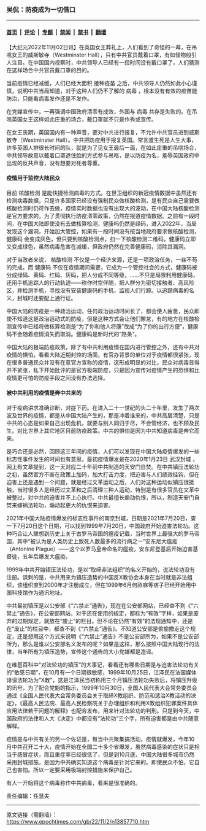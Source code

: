### 吴侃：防疫成为一切借口

---

#### [首页](../../../..?n13857710) &nbsp;|&nbsp; [评论](../../../../../epoch-comment?n13857710) &nbsp;|&nbsp; [专题](../../../../../epoch-special?n13857710) &nbsp;|&nbsp; [禁闻](../../../../../epoch-news?n13857710) &nbsp;|&nbsp; [禁书](../../../../../books?n13857710) &nbsp;|&nbsp; [翻墙](https://github.com/gfw-breaker/nogfw/blob/master/README.md?n13857710)


<div class="post_content" id="artbody" itemprop="articleBody">
 <!-- article content begin -->
 <p>
  【大纪元2022年11月02日讯】在英国女王葬礼上，人们看到了奇怪的一幕，在吊唁女王的威斯敏寺（Westminster Hall），只有中共官员戴着口罩，有如怪物般引人注目。在中国国内视察时，中共领导人已经有一段时间没有戴口罩了，人们猜测在这样场合中共官员戴口罩的目的。
 </p>
 <p>
  当前疫情已经减缓，人们已经大面积
  <ok href="https://www.epochtimes.com/gb/tag/%E6%8E%A5%E7%A7%8D%E7%96%AB%E8%8B%97.html">
   接种疫苗
  </ok>
  之后，中共领导人仍然如此小心谨慎，说明中共当局知道，对于这种人们仍不了解的
  <ok href="https://www.epochtimes.com/gb/tag/%E7%97%85%E6%AF%92.html">
   病毒
  </ok>
  ，根本没有有效的疫苗能防治，只能看病毒发作还是不发作。
 </p>
 <p>
  在党媒宣传中，一再强调中国政府清零有成效，外国与
  <ok href="https://www.epochtimes.com/gb/tag/%E7%97%85%E6%AF%92.html">
   病毒
  </ok>
  共存是失败的。在吊唁英国女王这样如此庄重的场合，戴口罩就不只是作秀或宣传。
 </p>
 <p>
  在女王丧期，英国国内有一种声音，要对中共进行报复，不允许中共官员进到威斯敏寺（Westminster Hall）。中共把防疫用于报复英国。常言道生死是人生大事，许多英国人排很长时间的队，就是为了见女王最后一面，在如此庄重的吊唁场合，中共领导故意以戴着口罩遮住脸的方式参与吊唁，是以防疫为名，羞辱英国政府中出现的反共声音，没有想要对死者尊重。
 </p>
 <h4>
  疫情用于监控大陆民众
 </h4>
 <p>
  目前
  <ok href="https://www.epochtimes.com/gb/tag/%E6%A0%B8%E9%85%B8%E6%A3%80%E6%B5%8B.html">
   核酸检测
  </ok>
  是能快捷检测病毒的方式。在世卫组织的新冠疫情数据中虽然还有检测病毒数据，只是许多国家已经没有强制民众做核酸检测，是有民众自己需要做核酸检测时仍可作去做，疫情实时数据也没有出现大的波动，在中国大陆核酸检测是官方要求的，为了贯彻执行防疫清零政策，仍然在报道疫情数据。之前有一段时间，在中国大陆即使没有去做核算检测，健康吗仍然是绿码，进入2022年，当局发现这个漏洞，开始加大管控，如果有一段时间没有按当地政府要求做核酸检测，
  <ok href="https://www.epochtimes.com/gb/tag/%E5%81%A5%E5%BA%B7%E7%A0%81.html">
   健康码
  </ok>
  会变成灰色，但只要到核酸检测点，扫一下核酸检测二维码，健康码立即又变成绿色，虽然病毒危害在减缓，但政府仍然在完善健康码，消除其漏洞。
 </p>
 <p>
  对于当政者来说，
  <ok href="https://www.epochtimes.com/gb/tag/%E6%A0%B8%E9%85%B8%E6%A3%80%E6%B5%8B.html">
   核酸检测
  </ok>
  不仅是一个经济来源，还是一项政治任务，一丝不苟的完成。而
  <ok href="https://www.epochtimes.com/gb/tag/%E5%81%A5%E5%BA%B7%E7%A0%81.html">
   健康码
  </ok>
  不仅在疫情期间需要，它成为一个管控社会的方式，健康码被分成绿码、黄码、红码、灰码，把人分成不同等级，……不只是局限利用健康码，还用手机追踪人的行动轨迹——称作时空伴随，把人群分为密切接触者、高风险区，并检测手机，寻找没有安装健康码的手机，监视人们行踪。以追踪病毒的名义，封城时还要配上通行证。
 </p>
 <p>
  中国大陆的防疫是一种政治运动，任何政治运动时间长了，都会使人疲惫，民众即使不知道这是政治运动式的防疫，但是这种方式会让他们懈怠，有的地方在核酸检测宣传中已经将做核算检测是“为了你和他人将康”改成“为了你的出行方便”，健康码不会随着疫情消失而取消。健康码是新时代的“路条”。
 </p>
 <p>
  中国大陆的极端防疫政策，除了有中共利用疫情在国内进行管控之外，还有中共对疫情的惧怕。看看大陆近期封控的场面，有官办背景的单位对于疫情都很紧张，现在很多普通民众并没有在意官方宣称的疫情，这形成明显的对比，民众对病毒显得并不紧张，私下开始批评的是官方极端防疫，只是因为宣传对疫情产生的恐惧和比疫情更可怕的防疫手段之间没有办法选择。
 </p>
 <h4>
  被中共利用的疫情是奔中共来的
 </h4>
 <p>
  对于疫病讲求准确诊断，对症下药。在进入二十一世纪的头二十年里，发生了两次波及世界的疫情，都是从中国大陆产生的，那是冲着谁来的，中共高层清楚，只是中共的心态是如果自己出现危机，就要与别人同归于尽，不会管经济，也不顾及民生。对比世界上其它地区目前防疫政策。中共的惧怕是因为中共知道病毒是奔它而来。
 </p>
 <p>
  是巧合还是必然，回顾这三年间的疫情，人们可以发现在中国大陆疫情爆发的一些标志性事件发生的时间也有意思，最初疫情爆发是在2020年1月23日
  <ok href="https://www.epochtimes.com/gb/tag/%E6%AD%A6%E6%B1%89%E5%B0%81%E5%9F%8E.html">
   武汉封城
  </ok>
  ，网上有文章提到，这一天对应二十年前中共制造的天安门自焚。在中共镇压法轮功之初，虽然官方不断在政策上加码，加大打击力度，把迫害与人们绩效挂钩，但在迫害上还是遇到一个问题，就是经过文革运动之后，人们对这种运动似镇压很抵触，当时很多人是经历过文革和之后清理三种人运动，特别是有很多官员在文革中被整过，对中共的迫害并不上心执行。中共最擅长煽动仇恨，所以，制造天安门自焚来嫁祸法轮功，煽动起更大的仇恨来迫害。
 </p>
 <p>
  2021年中国大陆疫情爆发的标志性事件的南京封城，日期是2021年7月20日，查一下7月20日这个日期，可以找到1999年7月20日，中国政府开始迫害法轮功。这种巧合让人联想到历史上关于古罗马帝国的瘟疫记载，当时世界上最强大的罗马帝国，其中“被认为是人类历史上致死人数最多的流行病之一”安东尼大瘟疫（Antonine Plague）——这个以罗马皇帝命名的瘟疫，安东尼登基后开始迫害基督徒，五年后爆发大瘟疫。
 </p>
 <p>
  1999年中共开始镇压法轮功，是以“取缔非法组织”的名义开始的，说法轮功没有注册。讽刺的是，中共用来为镇压造势的中国反X教协会本身在当时就是非法组织，该组织直到2000年才注册成立，但在1999年6月何祚庥等痞子已经开始用中国科技馆作为通讯地址。
 </p>
 <p>
  中共最初镇压是以公安部《“六禁止”通告》，现在在公安部网站，已经查不到《“六禁止”通告》，在公安部网站，对于还在使用的规定，都标为“有效”字样，如果是废弃的过期规定，就放在“废止”的栏目。但不论在仍然“有效”的法规通知中，还是在“废止”的栏目中，都查不到《“六禁止”通告》。不知道公安部是偷偷撤走这个规定，还是想用这个方式来说明《“六禁止”通告》不是公安部所为，如果不是公安部所为，那么是谁以公安部名义发布的呢？如果是这样，那么按照中国大陆现行的法律，当年所有为镇压造势，宣传这个通告的大小党媒都是造谣。
 </p>
 <p>
  在维基百科中“对法轮功的镇压”的大事记，看看还有哪些日期是与迫害法轮功有关的“敏感日期”，在10月有一个日期很敏感，1999年10月25日，江泽民在法国媒体诽谤法轮功为“X教”，这是江泽民当初称用三个月镇压法轮功失败后，将镇压升级的讯号，为了配合党魁的指示，1999年10月30日，全国人民代表大会常务委员会通过《全国人民代表大会常务委员会关于取缔X教组织、防范和惩治X教活动的决定》，《最高人民法院、最高人民检察院关于办理组织和利用X教组织犯罪案件具体应用法律若干问题的解释》也配合发布，用来针对法轮功的判刑。只是到今天，中国政府的法律和人大《决定》中都没有“法轮功”三个字，所有迫害都是由中共随意解释。
 </p>
 <p>
  疫情是与中共有关的另一个佐证是，每当中共聚集搞活动，疫情就爆发，今年10月中共召开二十大，疫情开始在全国二十多个省爆发，虽然病毒感染的症状只是相当于感冒症状，而且重症率已经很低了，但是到10月底，中国大陆很多城市仍然采用封城措施，是因为中共确实知道这个病毒是针对它来的。即使民众不怕，它自己也害怕。所以一定要采用极端封控措施来保护自己。
 </p>
 <p>
  有人一开始将这个病毒称作中共病毒，看来是很准确的。
 </p>
 <p>
  责任编辑：任慧夫
 </p>
 <!-- article content end -->
 <div id="below_article_ad">
 </div>
</div>


---

原文链接（需翻墙）：https://www.epochtimes.com/gb/22/11/2/n13857710.htm